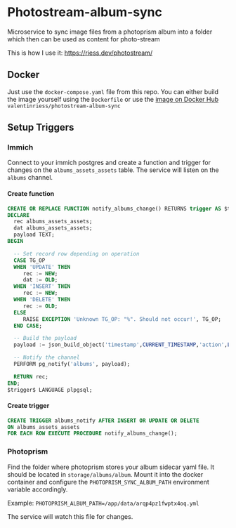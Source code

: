# Photostream-album-sync
Microservice to sync image files from a photoprism album into a folder which then can be used as content for photo-stream

This is how I use it: https://riess.dev/photostream/

## Docker
Just use the `docker-compose.yaml` file from this repo. You can either build the image yourself using the `Dockerfile` or use the [image on Docker Hub](https://hub.docker.com/repository/docker/valentinriess/) `valentinriess/photostream-album-sync`

## Setup Triggers
### Immich
Connect to your immich postgres and create a function and trigger for changes on the `albums_assets_assets` table. The service will listen on the `albums` channel.

#### Create function
```sql
CREATE OR REPLACE FUNCTION notify_albums_change() RETURNS trigger AS $trigger$
DECLARE
  rec albums_assets_assets;
  dat albums_assets_assets;
  payload TEXT;
BEGIN

  -- Set record row depending on operation
  CASE TG_OP
  WHEN 'UPDATE' THEN
     rec := NEW;
     dat := OLD;
  WHEN 'INSERT' THEN
     rec := NEW;
  WHEN 'DELETE' THEN
     rec := OLD;
  ELSE
     RAISE EXCEPTION 'Unknown TG_OP: "%". Should not occur!', TG_OP;
  END CASE;

  -- Build the payload
  payload := json_build_object('timestamp',CURRENT_TIMESTAMP,'action',LOWER(TG_OP),'db_schema',TG_TABLE_SCHEMA,'table',TG_TABLE_NAME,'record',row_to_json(rec), 'old',row_to_json(dat));

  -- Notify the channel
  PERFORM pg_notify('albums', payload);

  RETURN rec;
END;
$trigger$ LANGUAGE plpgsql;
```

#### Create trigger
```sql
CREATE TRIGGER albums_notify AFTER INSERT OR UPDATE OR DELETE 
ON albums_assets_assets
FOR EACH ROW EXECUTE PROCEDURE notify_albums_change();
```

### Photoprism
Find the folder where photoprism stores your album sidecar yaml file. It should be located in `storage/albums/album`. Mount it into the docker container and configure the `PHOTOPRISM_SYNC_ALBUM_PATH` environment variable accordingly.

Example: `PHOTOPRISM_ALBUM_PATH=/app/data/arqp4pz1fwptx4oq.yml`

The service will watch this file for changes.
